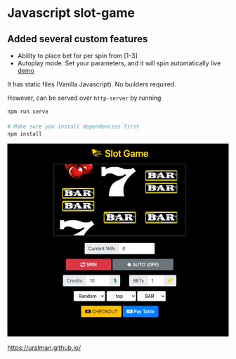 # Javascript slot-game

## Added several custom features

- Ability to place bet for per spin from [1-3]
- Autoplay mode. Set your parameters, and it will spin automatically
  live <a href="https://n1md7.github.io/slot-game">demo</a>
  
It has static files (Vanilla Javascript). No builders required.

However, can be served over `http-server` by running 
```bash
npm run serve

# Make sure you install dependencies first
npm install
```

![img.png](img/cover.png)

https://uralman.github.io/
